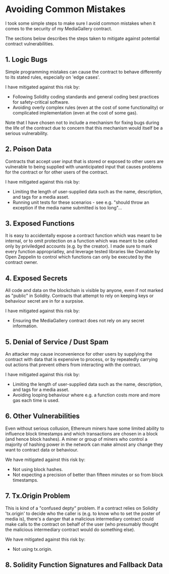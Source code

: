 # Avoiding Common Mistakes
I took some simple steps to make sure I avoid common mistakes when it comes to the security of my MediaGallery contract.

The sections below describes the steps taken to mitigate against potential contract vulnerabilities. 

## 1. Logic Bugs
Simple programming mistakes can cause the contract to behave differently to its stated rules, especially on 'edge cases'.

I have mitigated against this risk by:

* Following Solidity coding standards and general coding best practices for safety-critical software.
* Avoiding overly complex rules (even at the cost of some functionality) or complicated implementation (even at the cost of some gas).

Note that I have chosen not to include a mechanism for fixing bugs during the life of the contract due to concern that this mechanism would itself be a serious vulnerability.

## 2. Poison Data
Contracts that accept user input that is stored or exposed to other users are vulnerable to being supplied with unanticipated input that causes problems for the contract or for other users of the contract. 

I have mitigated against this risk by:

* Limiting the length of user-supplied data such as the name, description, and tags for a media asset.
* Running unit tests for these scenarios - see e.g. "should throw an exception if the media name submitted is too long"...

## 3. Exposed Functions
It is easy to accidentally expose a contract function which was meant to be internal, or to omit protection on a function which was meant to be called only by priviledged accounts (e.g. by the creator). I made sure to mark every function appropriatley, and leverage tested libraries like Ownable by Open Zeppelin to control which functions can only be executed by the contract owner.

## 4. Exposed Secrets
All code and data on the blockchain is visible by anyone, even if not marked as "public" in Solidity. Contracts that attempt to rely on keeping keys or behaviour secret are in for a surpsise.

I have mitigated against this risk by:

* Ensuring the MediaGallery contract does not rely on any secret information.

## 5. Denial of Service / Dust Spam
An attacker may cause inconvenience for other users by supplying the contract with data that is expensive to process, or by repeatedly carrying out actions that prevent others from interacting with the contract.

I have mitigated against this risk by:

* Limiting the length of user-supplied data such as the name, description, and tags for a media asset.
* Avoiding looping behaviour where e.g. a function costs more and more gas each time is used.

## 6. Other Vulnerabilities
Even without serious collusion, Ethereum miners have some limited ability to influence block timestamps and which transactions are chosen in a block (and hence block hashes). A miner or group of miners who control a majority of hashing power in the network can make almost any change they want to contract data or behaviour.

We have mitigated against this risk by:

* Not using block hashes.
* Not expecting a precision of better than fifteen minutes or so from block timestamps.

## 7. Tx.Origin Problem
This is kind of a "confused depty" problem. If a contract relies on Solidity 'tx.origin' to decide who the caller is (e.g. to know who to set the poster of media is), there's a danger that a malicious intermediary contract could make calls to the contract on behalf of the user (who presumably thought the malicious intermediary contract would do something else).

We have mitigated against this risk by:

* Not using tx.origin.

## 8. Solidity Function Signatures and Fallback Data

